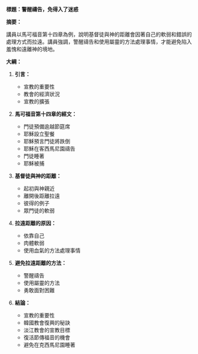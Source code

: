 **標題：警醒禱告，免得入了迷惑**

**摘要：**

講員以馬可福音第十四章為例，說明基督徒與神的距離會因著自己的軟弱和錯誤的處理方式而拉遠。講員強調，警醒禱告和使用屬靈的方法處理事情，才能避免陷入羞愧和遠離神的境地。

**大綱：**

1. **引言：**
    - 宣教的重要性
    - 教會的經濟狀況
    - 宣教的擴張

2. **馬可福音第十四章的經文：**
    - 門徒預備逾越節筵席
    - 耶穌設立聖餐
    - 耶穌預言門徒將跌倒
    - 耶穌在客西馬尼園禱告
    - 門徒睡著
    - 耶穌被捕

3. **基督徒與神的距離：**
    - 起初與神親近
    - 離開後距離拉遠
    - 彼得的例子
    - 眾門徒的軟弱

4. **拉遠距離的原因：**
    - 依靠自己
    - 肉體軟弱
    - 使用血氣的方法處理事情

5. **避免拉遠距離的方法：**
    - 警醒禱告
    - 使用屬靈的方法
    - 勇敢面對困難

6. **結論：**
    - 宣教的重要性
    - 韓國教會復興的秘訣
    - 淡江教會的宣教目標
    - 復活節傳福音的機會
    - 避免在克西馬尼園睡著